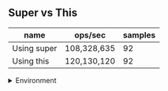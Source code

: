 ## Super vs This

|name|ops/sec|samples|
|-|-|-|
|Using super|108,328,635|92|
|Using this|120,130,120|92|


<details>
<summary>Environment</summary>

* __Machine:__ linux x64 | 2 vCPUs | 6.8GB Mem
* __Run:__ Tue Oct 24 2023 17:59:00 GMT+0000 (Coordinated Universal Time)
</details>

<!--
{"environment":{"platform":"linux","arch":"x64","cpus":2,"totalMemory":6.7597503662109375},"benchmarks":[{"name":"Using super","opsSec":108328634.71767671,"samples":6},{"name":"Using this","opsSec":120130120.0447993,"samples":6}]}-->
